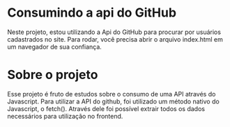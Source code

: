 # Consumindo a api do GitHub
Neste projeto, estou utilizando a Api do GitHub para procurar por usuários cadastrados no site.
Para rodar, você precisa abrir o arquivo index.html em um navegador de sua confiança.

# Sobre o projeto
Esse projeto é fruto de estudos sobre o consumo de uma API através do Javascript.
Para utilizar a API do github, foi utilizado um método nativo do Javascript, o fetch().
Através dele foi possível extrair todos os dados necessários para utilização no frontend.
